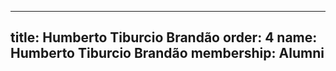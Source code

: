 ---
  title: Humberto Tiburcio Brandão
  order: 4
  name: Humberto Tiburcio Brandão
  membership: Alumni
  ---
  